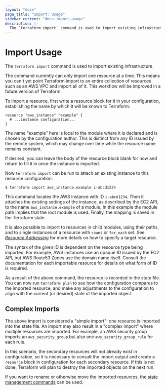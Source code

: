 ```yaml
---
layout: "docs"
page_title: "Import: Usage"
sidebar_current: "docs-import-usage"
description: |-
  The `terraform import` command is used to import existing infrastructure.
---
```


# Import Usage

The `terraform import` command is used to import existing infrastructure.

The command currently can only import one resource at a time. This means
you can't yet point Terraform import to an entire collection of resources
such as an AWS VPC and import all of it. This workflow will be improved in a
future version of Terraform.

To import a resource, first write a resource block for it in your
configuration, establishing the name by which it will be known to Terraform:

```
resource "aws_instance" "example" {
  # ...instance configuration...
}
```

The name "example" here is local to the module where it is declared and is
chosen by the configuration author. This is distinct from any ID issued by
the remote system, which may change over time while the resource name
remains constant.

If desired, you can leave the body of the resource block blank for now and
return to fill it in once the instance is imported.

Now `terraform import` can be run to attach an existing instance to this
resource configuration:

```shell
$ terraform import aws_instance.example i-abcd1234
```

This command locates the AWS instance with ID `i-abcd1234`. Then it attaches
the existing settings of the instance, as described by the EC2 API, to the
name `aws_instance.example` of a module. In this example the module path
implies that the root module is used. Finally, the mapping is saved in the
Terraform state.

It is also possible to import to resources in child modules, using their paths,
and to single instances of a resource with `count` or `for_each` set. See
[_Resource Addressing_](/docs/internals/resource-addressing.html) for more
details on how to specify a target resource.

The syntax of the given ID is dependent on the resource type being imported.
For example, AWS instances use an opaque ID issued by the EC2 API, but
AWS Route53 Zones use the domain name itself. Consult the documentation for
each importable resource for details on what form of ID is required.

As a result of the above command, the resource is recorded in the state file.
You can now run `terraform plan` to see how the configuration compares to
the imported resource, and make any adjustments to the configuration to
align with the current (or desired) state of the imported object.

## Complex Imports

The above import is considered a "simple import": one resource is imported
into the state file. An import may also result in a "complex import" where
multiple resources are imported. For example, an AWS security group imports
an `aws_security_group` but also one `aws_security_group_rule` for each rule.

In this scenario, the secondary resources will not already exist in
configuration, so it is necessary to consult the import output and create
a `resource` block in configuration for each secondary resource. If this is
not done, Terraform will plan to destroy the imported objects on the next run.

If you want to rename or otherwise move the imported resources, the
[state management commands](/docs/commands/state/index.html) can be used.
